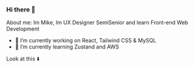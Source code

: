 ### Hi there 👋
<!---
  <img  src="https://github.com/1999AZZAR/1999AZZAR/blob/readme/resources/img/waving.gif"
       alt="wave" />
--->

About me: 
Im Mike, Im UX Designer SemiSenior and learn Front-end Web Development

- 🚀 I’m currently working on React, Tailwind CSS & MySQL
- 🌱 I’m currently learning Zustand and AWS


<!--
- 🔭 I’m currently working on ...
- 🌱 I’m currently learning ...
- 👯 I’m looking to collaborate on ...
- 🤔 I’m looking for help with ...
- 💬 Ask me about ...
- 📫 How to reach me: ...
- 😄 Pronouns: ...
- ⚡ Fun fact: ...
-->

Look at this
⬇️
